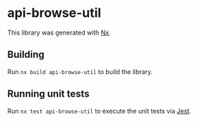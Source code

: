# api-browse-util

This library was generated with [Nx](https://nx.dev).

## Building

Run `nx build api-browse-util` to build the library.

## Running unit tests

Run `nx test api-browse-util` to execute the unit tests via [Jest](https://jestjs.io).
